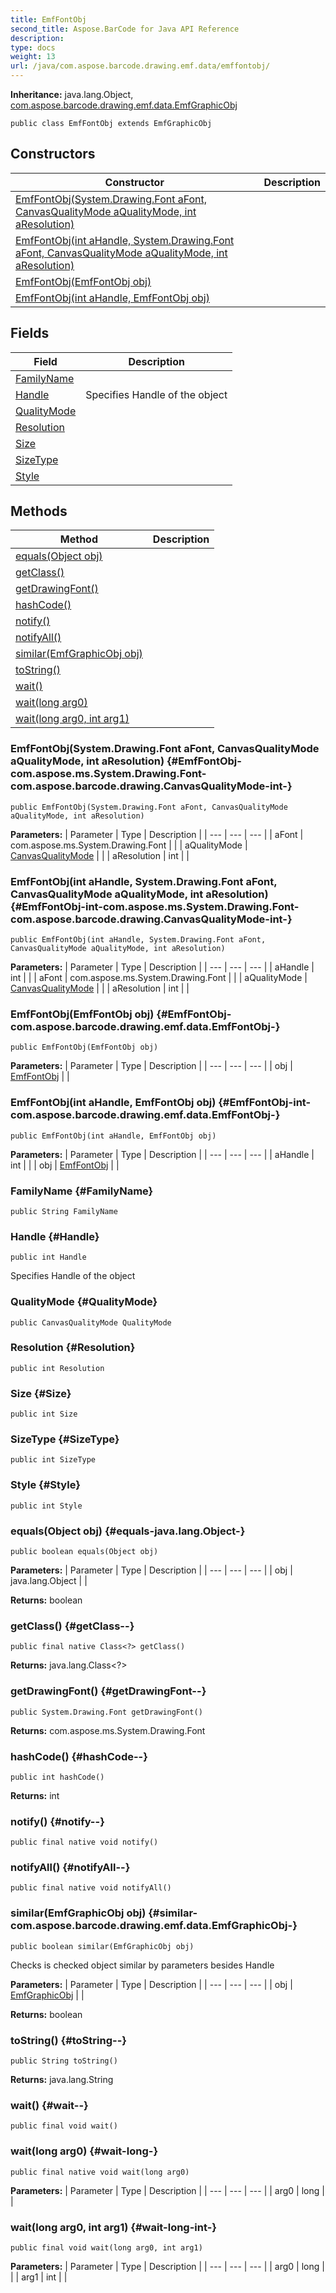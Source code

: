```yaml
---
title: EmfFontObj
second_title: Aspose.BarCode for Java API Reference
description: 
type: docs
weight: 13
url: /java/com.aspose.barcode.drawing.emf.data/emffontobj/
---
```

**Inheritance:**
java.lang.Object, [com.aspose.barcode.drawing.emf.data.EmfGraphicObj](../../com.aspose.barcode.drawing.emf.data/emfgraphicobj)
```
public class EmfFontObj extends EmfGraphicObj
```
## Constructors

| Constructor | Description |
| --- | --- |
| [EmfFontObj(System.Drawing.Font aFont, CanvasQualityMode aQualityMode, int aResolution)](#EmfFontObj-com.aspose.ms.System.Drawing.Font-com.aspose.barcode.drawing.CanvasQualityMode-int-) |  |
| [EmfFontObj(int aHandle, System.Drawing.Font aFont, CanvasQualityMode aQualityMode, int aResolution)](#EmfFontObj-int-com.aspose.ms.System.Drawing.Font-com.aspose.barcode.drawing.CanvasQualityMode-int-) |  |
| [EmfFontObj(EmfFontObj obj)](#EmfFontObj-com.aspose.barcode.drawing.emf.data.EmfFontObj-) |  |
| [EmfFontObj(int aHandle, EmfFontObj obj)](#EmfFontObj-int-com.aspose.barcode.drawing.emf.data.EmfFontObj-) |  |
## Fields

| Field | Description |
| --- | --- |
| [FamilyName](#FamilyName) |  |
| [Handle](#Handle) | Specifies Handle of the object |
| [QualityMode](#QualityMode) |  |
| [Resolution](#Resolution) |  |
| [Size](#Size) |  |
| [SizeType](#SizeType) |  |
| [Style](#Style) |  |
## Methods

| Method | Description |
| --- | --- |
| [equals(Object obj)](#equals-java.lang.Object-) |  |
| [getClass()](#getClass--) |  |
| [getDrawingFont()](#getDrawingFont--) |  |
| [hashCode()](#hashCode--) |  |
| [notify()](#notify--) |  |
| [notifyAll()](#notifyAll--) |  |
| [similar(EmfGraphicObj obj)](#similar-com.aspose.barcode.drawing.emf.data.EmfGraphicObj-) |  |
| [toString()](#toString--) |  |
| [wait()](#wait--) |  |
| [wait(long arg0)](#wait-long-) |  |
| [wait(long arg0, int arg1)](#wait-long-int-) |  |
### EmfFontObj(System.Drawing.Font aFont, CanvasQualityMode aQualityMode, int aResolution) {#EmfFontObj-com.aspose.ms.System.Drawing.Font-com.aspose.barcode.drawing.CanvasQualityMode-int-}
```
public EmfFontObj(System.Drawing.Font aFont, CanvasQualityMode aQualityMode, int aResolution)
```


**Parameters:**
| Parameter | Type | Description |
| --- | --- | --- |
| aFont | com.aspose.ms.System.Drawing.Font |  |
| aQualityMode | [CanvasQualityMode](../../com.aspose.barcode.drawing/canvasqualitymode) |  |
| aResolution | int |  |

### EmfFontObj(int aHandle, System.Drawing.Font aFont, CanvasQualityMode aQualityMode, int aResolution) {#EmfFontObj-int-com.aspose.ms.System.Drawing.Font-com.aspose.barcode.drawing.CanvasQualityMode-int-}
```
public EmfFontObj(int aHandle, System.Drawing.Font aFont, CanvasQualityMode aQualityMode, int aResolution)
```


**Parameters:**
| Parameter | Type | Description |
| --- | --- | --- |
| aHandle | int |  |
| aFont | com.aspose.ms.System.Drawing.Font |  |
| aQualityMode | [CanvasQualityMode](../../com.aspose.barcode.drawing/canvasqualitymode) |  |
| aResolution | int |  |

### EmfFontObj(EmfFontObj obj) {#EmfFontObj-com.aspose.barcode.drawing.emf.data.EmfFontObj-}
```
public EmfFontObj(EmfFontObj obj)
```


**Parameters:**
| Parameter | Type | Description |
| --- | --- | --- |
| obj | [EmfFontObj](../../com.aspose.barcode.drawing.emf.data/emffontobj) |  |

### EmfFontObj(int aHandle, EmfFontObj obj) {#EmfFontObj-int-com.aspose.barcode.drawing.emf.data.EmfFontObj-}
```
public EmfFontObj(int aHandle, EmfFontObj obj)
```


**Parameters:**
| Parameter | Type | Description |
| --- | --- | --- |
| aHandle | int |  |
| obj | [EmfFontObj](../../com.aspose.barcode.drawing.emf.data/emffontobj) |  |

### FamilyName {#FamilyName}
```
public String FamilyName
```


### Handle {#Handle}
```
public int Handle
```


Specifies Handle of the object

### QualityMode {#QualityMode}
```
public CanvasQualityMode QualityMode
```


### Resolution {#Resolution}
```
public int Resolution
```


### Size {#Size}
```
public int Size
```


### SizeType {#SizeType}
```
public int SizeType
```


### Style {#Style}
```
public int Style
```


### equals(Object obj) {#equals-java.lang.Object-}
```
public boolean equals(Object obj)
```




**Parameters:**
| Parameter | Type | Description |
| --- | --- | --- |
| obj | java.lang.Object |  |

**Returns:**
boolean
### getClass() {#getClass--}
```
public final native Class<?> getClass()
```




**Returns:**
java.lang.Class<?>
### getDrawingFont() {#getDrawingFont--}
```
public System.Drawing.Font getDrawingFont()
```




**Returns:**
com.aspose.ms.System.Drawing.Font
### hashCode() {#hashCode--}
```
public int hashCode()
```




**Returns:**
int
### notify() {#notify--}
```
public final native void notify()
```




### notifyAll() {#notifyAll--}
```
public final native void notifyAll()
```




### similar(EmfGraphicObj obj) {#similar-com.aspose.barcode.drawing.emf.data.EmfGraphicObj-}
```
public boolean similar(EmfGraphicObj obj)
```


Checks is checked object similar by parameters besides Handle

**Parameters:**
| Parameter | Type | Description |
| --- | --- | --- |
| obj | [EmfGraphicObj](../../com.aspose.barcode.drawing.emf.data/emfgraphicobj) |  |

**Returns:**
boolean
### toString() {#toString--}
```
public String toString()
```




**Returns:**
java.lang.String
### wait() {#wait--}
```
public final void wait()
```




### wait(long arg0) {#wait-long-}
```
public final native void wait(long arg0)
```




**Parameters:**
| Parameter | Type | Description |
| --- | --- | --- |
| arg0 | long |  |

### wait(long arg0, int arg1) {#wait-long-int-}
```
public final void wait(long arg0, int arg1)
```




**Parameters:**
| Parameter | Type | Description |
| --- | --- | --- |
| arg0 | long |  |
| arg1 | int |  |

